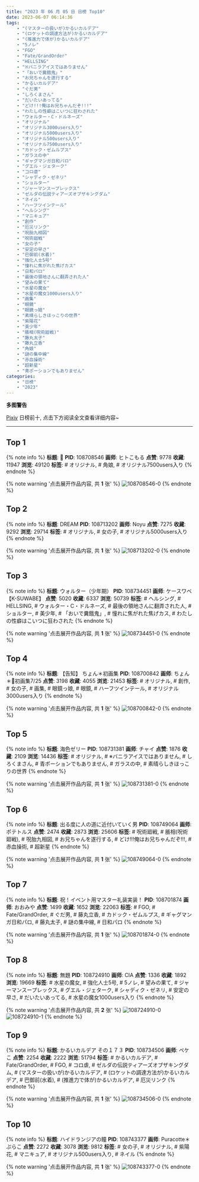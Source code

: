 ```yaml
---
title: "2023 年 06 月 05 日 日榜 Top10"
date: 2023-06-07 06:14:36
tags:
    - "(マスターの扱いが)かるいカルデア"
    - "(ロケットの調達方法が)かるいカルデア"
    - "(推進力で体が)かるいカルデア"
    - "5ノレ"
    - "FGO"
    - "Fate/GrandOrder"
    - "HELLSING"
    - "※バニラアイスではありません"
    - "「おいで糞餓鬼」"
    - "お兄ちゃんを遂行する"
    - "かるいカルデア"
    - "ぐだ男"
    - "しろくまさん"
    - "だいたいあってる"
    - "どけ!!!俺はお兄ちゃんだぞ!!!"
    - "わたしの性癖はこいつに狂わされた"
    - "ウォルター・C・ドルネーズ"
    - "オリジナル"
    - "オリジナル3000users入り"
    - "オリジナル5000users入り"
    - "オリジナル500users入り"
    - "オリジナル7500users入り"
    - "カドック・ゼムルプス"
    - "ガラスの中"
    - "ギャグマンガ日和パロ"
    - "グエル・ジェターク"
    - "コロ虐"
    - "シャディク・ゼネリ"
    - "ショルター"
    - "ジャーマンスープレックス"
    - "ゼルダの伝説ティアーズオブザキングダム"
    - "ネイル"
    - "ハーフツインテール"
    - "ヘルシング"
    - "マニキュア"
    - "創作"
    - "厄災リンク"
    - "呪胎九相図"
    - "呪術廻戦"
    - "女の子"
    - "安定の早さ"
    - "巴御前(水着)"
    - "強化人士5号"
    - "憧れに焦がれた焦げカス"
    - "日和パロ"
    - "最後の領地さんに翻弄された人"
    - "望みの果て"
    - "水星の魔女"
    - "水星の魔女1000users入り"
    - "画集"
    - "眼鏡"
    - "眼鏡っ娘"
    - "素晴らしきほっこりの世界"
    - "紫陽花"
    - "美少年"
    - "脹相(呪術廻戦)"
    - "藤丸太子"
    - "藤丸立香"
    - "角娘"
    - "謎の集中線"
    - "赤血操術"
    - "超新星"
    - "青ポーションでもありません"
categories:
    - "日榜"
    - "2023"
---
```


<i class="fa fa-triangle-exclamation"></i>**多图警告**<i class="fa fa-triangle-exclamation"></i>

[Pixiv](https://www.pixiv.net/) 日榜前十, 点击下方阅读全文查看详细内容~

<!-- more -->

---

## Top 1

{% note info %}
**标题**: 🐏
**PID**: 108708546 **画师**: ヒトこもる
**点赞**: 9778 **收藏**: 11947 **浏览**: 49120
**标签**: # オリジナル, # 角娘, # オリジナル7500users入り
{% endnote %}

{% note warning '点击展开作品内容, 共 **1** 张' %}
![108708546-0](https://i.pixiv.re/img-original/img/2023/06/04/07/55/21/108708546_p0.png)
{% endnote %}

## Top 2

{% note info %}
**标题**: DREAM
**PID**: 108713202 **画师**: Noyu
**点赞**: 7275 **收藏**: 9292 **浏览**: 29714
**标签**: # オリジナル, # 女の子, # オリジナル5000users入り
{% endnote %}

{% note warning '点击展开作品内容, 共 **1** 张' %}
![108713202-0](https://i.pixiv.re/img-original/img/2023/06/04/12/06/36/108713202_p0.jpg)
{% endnote %}

## Top 3

{% note info %}
**标题**: ウォルター（少年期）
**PID**: 108734451 **画师**: ケースワベ【K-SUWABE】
**点赞**: 5020 **收藏**: 6337 **浏览**: 50739
**标签**: # ヘルシング, # HELLSING, # ウォルター・C・ドルネーズ, # 最後の領地さんに翻弄された人, # ショルター, # 美少年, # 「おいで糞餓鬼」, # 憧れに焦がれた焦げカス, # わたしの性癖はこいつに狂わされた
{% endnote %}

{% note warning '点击展开作品内容, 共 **1** 张' %}
![108734451-0](https://i.pixiv.re/img-original/img/2023/06/05/00/00/44/108734451_p0.jpg)
{% endnote %}

## Top 4

{% note info %}
**标题**: 【告知】 ちょん＊初画集
**PID**: 108700842 **画师**: ちょん＊📙初画集7/25
**点赞**: 3198 **收藏**: 4055 **浏览**: 21453
**标签**: # オリジナル, # 創作, # 女の子, # 画集, # 眼鏡っ娘, # 眼鏡, # ハーフツインテール, # オリジナル3000users入り
{% endnote %}

{% note warning '点击展开作品内容, 共 **1** 张' %}
![108700842-0](https://i.pixiv.re/img-original/img/2023/06/04/00/06/14/108700842_p0.png)
{% endnote %}

## Top 5

{% note info %}
**标题**: 海色ゼリー
**PID**: 108731381 **画师**: チャイ
**点赞**: 1876 **收藏**: 2109 **浏览**: 14436
**标签**: # オリジナル, # ※バニラアイスではありません, # しろくまさん, # 青ポーションでもありません, # ガラスの中, # 素晴らしきほっこりの世界
{% endnote %}

{% note warning '点击展开作品内容, 共 **1** 张' %}
![108731381-0](https://i.pixiv.re/img-original/img/2023/06/04/22/39/42/108731381_p0.png)
{% endnote %}

## Top 6

{% note info %}
**标题**: 出る度に人の道に近付いていく男
**PID**: 108749064 **画师**: ポテトルス
**点赞**: 2474 **收藏**: 2873 **浏览**: 25606
**标签**: # 呪術廻戦, # 脹相(呪術廻戦), # 呪胎九相図, # お兄ちゃんを遂行する, # どけ!!!俺はお兄ちゃんだぞ!!!, # 赤血操術, # 超新星
{% endnote %}

{% note warning '点击展开作品内容, 共 **1** 张' %}
![108749064-0](https://i.pixiv.re/img-original/img/2023/06/05/15/46/48/108749064_p0.jpg)
{% endnote %}

## Top 7

{% note info %}
**标题**: 祝！イベント用マスター礼装実装！
**PID**: 108701874 **画师**: おおみや
**点赞**: 1499 **收藏**: 1652 **浏览**: 22063
**标签**: # FGO, # Fate/GrandOrder, # ぐだ男, # 藤丸立香, # カドック・ゼムルプス, # ギャグマンガ日和パロ, # 藤丸太子, # 謎の集中線, # 日和パロ
{% endnote %}

{% note warning '点击展开作品内容, 共 **1** 张' %}
![108701874-0](https://i.pixiv.re/img-original/img/2023/06/04/00/34/20/108701874_p0.jpg)
{% endnote %}

## Top 8

{% note info %}
**标题**: 無題
**PID**: 108724910 **画师**: CIA
**点赞**: 1336 **收藏**: 1892 **浏览**: 19669
**标签**: # 水星の魔女, # 強化人士5号, # 5ノレ, # 望みの果て, # ジャーマンスープレックス, # グエル・ジェターク, # シャディク・ゼネリ, # 安定の早さ, # だいたいあってる, # 水星の魔女1000users入り
{% endnote %}

{% note warning '点击展开作品内容, 共 **2** 张' %}
![108724910-0](https://i.pixiv.re/img-original/img/2023/06/04/19/49/43/108724910_p0.jpg)
![108724910-1](https://i.pixiv.re/img-original/img/2023/06/04/19/49/43/108724910_p1.jpg)
{% endnote %}

## Top 9

{% note info %}
**标题**: かるいカルデア その１７３
**PID**: 108734506 **画师**: ペケこ
**点赞**: 2254 **收藏**: 2222 **浏览**: 51794
**标签**: # かるいカルデア, # Fate/GrandOrder, # FGO, # コロ虐, # ゼルダの伝説ティアーズオブザキングダム, # (マスターの扱いが)かるいカルデア, # (ロケットの調達方法が)かるいカルデア, # 巴御前(水着), # (推進力で体が)かるいカルデア, # 厄災リンク
{% endnote %}

{% note warning '点击展开作品内容, 共 **1** 张' %}
![108734506-0](https://i.pixiv.re/img-original/img/2023/06/05/00/01/03/108734506_p0.png)
{% endnote %}

## Top 10

{% note info %}
**标题**: ハイドランジアの瞳
**PID**: 108743377 **画师**: Puracotte＊ぷらこ
**点赞**: 2272 **收藏**: 3078 **浏览**: 9812
**标签**: # 女の子, # オリジナル, # 紫陽花, # マニキュア, # オリジナル500users入り, # ネイル
{% endnote %}

{% note warning '点击展开作品内容, 共 **1** 张' %}
![108743377-0](https://i.pixiv.re/img-original/img/2023/06/05/09/12/31/108743377_p0.jpg)
{% endnote %}
